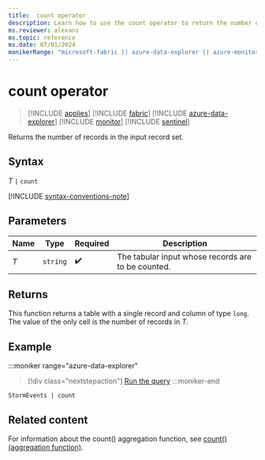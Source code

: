 ```yaml
---
title:  count operator
description: Learn how to use the count operator to return the number of records in the input record set.
ms.reviewer: alexans
ms.topic: reference
ms.date: 07/01/2024
monikerRange: "microsoft-fabric || azure-data-explorer || azure-monitor || microsoft-sentinel "
---
```

# count operator

> [!INCLUDE [applies](../includes/applies-to-version/applies.md)] [!INCLUDE [fabric](../includes/applies-to-version/fabric.md)] [!INCLUDE [azure-data-explorer](../includes/applies-to-version/azure-data-explorer.md)] [!INCLUDE [monitor](../includes/applies-to-version/monitor.md)] [!INCLUDE [sentinel](../includes/applies-to-version/sentinel.md)] 


Returns the number of records in the input record set.

## Syntax

*T* `|` `count`

[!INCLUDE [syntax-conventions-note](../includes/syntax-conventions-note.md)]

## Parameters

| Name | Type | Required | Description |
|--|--|--|--|
| *T* | `string` |  :heavy_check_mark: | The tabular input whose records are to be counted. |

## Returns

This function returns a table with a single record and column of type
`long`. The value of the only cell is the number of records in *T*.

## Example

:::moniker range="azure-data-explorer"
> [!div class="nextstepaction"]
> <a href="https://dataexplorer.azure.com/clusters/help/databases/Samples?query=H4sIAAAAAAAAAwsuyS/KdS1LzSspVqhRSM4vzSsBALU2eHsTAAAA" target="_blank">Run the query</a>
:::moniker-end

```kusto
StormEvents | count
```

## Related content

For information about the count() aggregation function, see [count() (aggregation function)](count-aggregation-function.md).
